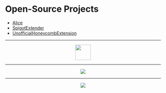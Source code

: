 # Open-Source Projects

- [Alice](https://github.com/KingHector/Alice)
- [SpigotExtender](https://github.com/KingHector/SpigotExtender)
- [UnofficialHoneycombExtension](https://github.com/KingHector/UnofficialHonecombExtension)

---

<p align="center">
  <a href="https://github.com/KingHector">
    <img width="50" height="50" src="https://i.imgur.com/ePZFvIe.png" />
  </a>
</p>

---

<p align="center">
  <img src="https://github-readme-stats.vercel.app/api?username=KingHector&show_icons=true&theme=dracula" />
</p>

---

<p align="center">
  <img src="https://i.imgur.com/Aa8mB8H.gif" />
</p>
